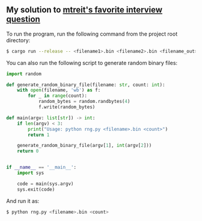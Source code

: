 ## My solution to [mtreit's favorite interview question](https://treit.github.io/programming,/interviewing/2023/02/03/InterviewQuestion.html)

To run the program, run the following command from the project root directory:

```sh
$ cargo run --release -- <filename1>.bin <filename2>.bin <filename_out>.bin
```

You can also run the following script to generate random binary files:

```py
import random

def generate_random_binary_file(filename: str, count: int):
    with open(filename, 'wb') as f:
        for _ in range(count):
            random_bytes = random.randbytes(4)
            f.write(random_bytes)

def main(argv: list[str]) -> int:
    if len(argv) < 3:
        print("Usage: python rng.py <filename>.bin <count>")
        return 1

    generate_random_binary_file(argv[1], int(argv[2]))
    return 0


if __name__ == '__main__':
    import sys

    code = main(sys.argv)
    sys.exit(code)
```

And run it as:

```sh
$ python rng.py <filename>.bin <count>
```
